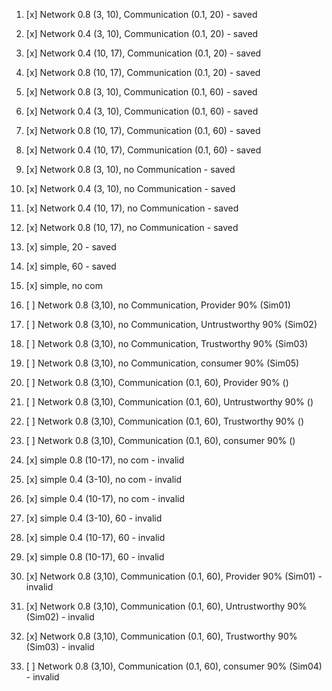 1. [x] Network 0.8 (3, 10), Communication (0.1, 20) - saved
2. [x] Network 0.4 (3, 10), Communication (0.1, 20) - saved
3. [x] Network 0.4 (10, 17), Communication (0.1, 20) - saved
4. [x] Network 0.8 (10, 17), Communication (0.1, 20) - saved
5. [x] Network 0.8 (3, 10), Communication (0.1, 60) - saved
6. [x] Network 0.4 (3, 10), Communication (0.1, 60) - saved
7. [x] Network 0.8 (10, 17), Communication (0.1, 60) - saved
8. [x] Network 0.4 (10, 17), Communication (0.1, 60) - saved
9. [x] Network 0.8 (3, 10), no Communication - saved
10. [x] Network 0.4 (3, 10), no Communication - saved
11. [x] Network 0.4 (10, 17), no Communication - saved
12. [x] Network 0.8 (10, 17), no Communication - saved
13. [x] simple, 20 - saved
14. [x] simple, 60 - saved
18. [x] simple, no com

26. [ ] Network 0.8 (3,10), no Communication, Provider 90% (Sim01)
27. [ ] Network 0.8 (3,10), no Communication, Untrustworthy 90% (Sim02)
28. [ ] Network 0.8 (3,10), no Communication, Trustworthy 90% (Sim03)
29. [ ] Network 0.8 (3,10), no Communication, consumer 90% (Sim05)

30. [ ] Network 0.8 (3,10), Communication (0.1, 60), Provider 90% ()
31. [ ] Network 0.8 (3,10), Communication (0.1, 60), Untrustworthy 90% ()
32. [ ] Network 0.8 (3,10), Communication (0.1, 60), Trustworthy 90% ()
33. [ ] Network 0.8 (3,10), Communication (0.1, 60), consumer 90% ()



20. [x] simple 0.8 (10-17), no com - invalid
21. [x] simple 0.4 (3-10), no com - invalid
22. [x] simple 0.4 (10-17), no com - invalid
23. [x] simple 0.4 (3-10), 60 - invalid
24. [x] simple 0.4 (10-17), 60 - invalid
25. [x] simple 0.8 (10-17), 60 - invalid


22. [x] Network 0.8 (3,10), Communication (0.1, 60), Provider 90% (Sim01) - invalid
23. [x] Network 0.8 (3,10), Communication (0.1, 60), Untrustworthy 90% (Sim02) - invalid
24. [x] Network 0.8 (3,10), Communication (0.1, 60), Trustworthy 90% (Sim03) - invalid

25. [ ] Network 0.8 (3,10), Communication (0.1, 60), consumer 90% (Sim04) - invalid


